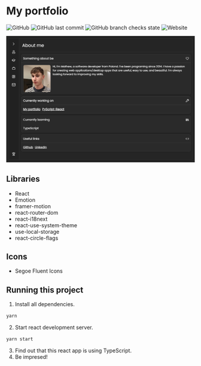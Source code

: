 # My portfolio

![GitHub](https://img.shields.io/github/license/MateuszPerczak/mateuszperczak.github.io?style=flat-square)
![GitHub last commit](https://img.shields.io/github/last-commit/MateuszPerczak/mateuszperczak.github.io?style=flat-square)
![GitHub branch checks state](https://img.shields.io/github/checks-status/MateuszPerczak/mateuszperczak.github.io/test?style=flat-square)
![Website](https://img.shields.io/website?style=flat-square&url=https%3A%2F%2Fmateuszperczak.github.io%2F)

![Website preview](./images/preview.png)

## Libraries

- React
- Emotion
- framer-motion
- react-router-dom
- react-i18next
- react-use-system-theme
- use-local-storage
- react-circle-flags

## Icons

- Segoe Fluent Icons

## Running this project

1. Install all dependencies.

```sh
yarn
```

2. Start react development server.

```sh
yarn start
```

3. Find out that this react app is using TypeScript.
4. Be impresed!

